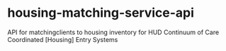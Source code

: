 # housing-matching-service-api
API for matchingclients to housing inventory for HUD Continuum of Care Coordinated [Housing] Entry Systems
